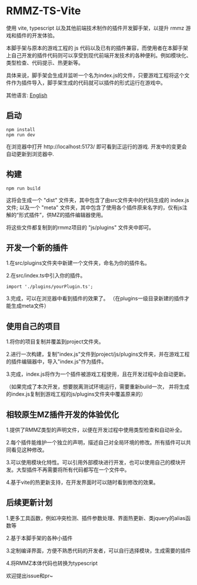 # RMMZ-TS-Vite
使用 vite, typescript 以及其他前端技术制作的插件开发脚手架，以提升 rmmz 游戏和插件的开发体验。

本脚手架与原本的游戏工程的 js 代码以及已有的插件兼容，而使用者在本脚手架上自己开发的插件代码则可以享受到现代前端开发技术的各种便利。例如模块化、类型检查、代码提示、热更新等。

具体来说，脚手架会生成并监听一个名为index.js的文件，只要游戏工程将这个文件作为插件导入，脚手架生成的代码就可以插件的形式运行在游戏中。

其他语言: [English](README_en.md)

## 启动
```
npm install
npm run dev
```
在浏览器中打开 http://localhost:5173/ 即可看到正运行的游戏.
开发中的变更会自动更新到浏览器中.

## 构建
```
npm run build
```
这将会生成一个 "dist" 文件夹，其中包含了由src文件夹中的代码生成的 index.js 文件;
以及一个 "meta" 文件夹，其中包含了使用各个插件原来名字的，仅有js注解的“形式插件”，供MZ的插件编辑器使用。

将这些文件都复制到的rmmz项目的 "js/plugins" 文件夹中即可。

## 开发一个新的插件
1.在src/plugins文件夹中新建一个文件夹，命名为你的插件名。

2.在src/index.ts中引入你的插件。
```
import './plugins/yourPlugin.ts';
```

3.完成，可以在浏览器中看到插件的效果了。
（在plugins一级目录新建的插件才能生成meta文件）

## 使用自己的项目
1.将你的项目复制并覆盖到project文件夹。

2.进行一次构建，复制"index.js"文件到project/js/plugins文件夹，并在游戏工程的插件编辑器中，导入"index.js"作为插件。

3.完成，index.js将作为一个插件被游戏工程使用，且在开发过程中会自动更新。

（如果完成了本次开发，想要脱离测试环境运行，需要重新build一次， 并将生成的index.js复制到游戏工程的js/plugins文件夹中覆盖原来的）

## 相较原生MZ插件开发的体验优化
1.提供了RMMZ类型的声明文件，以便在开发过程中使用类型检查和自动补全。

2.每个插件能维护一个独立的声明，描述自己对全局环境的修改。所有插件可以共同看见这种修改。

3.可以使用模块化特性。可以引用外部模块进行开发，也可以使用自己的模块开发。大型插件不再需要将所有代码都写在一个文件中。

4.基于vite的热更新支持，在开发界面时可以随时看到修改的效果。

## 后续更新计划
1.更多工具函数，例如冲突检测、插件参数处理、界面热更新、类jquery的alias函数等

2.基于本脚手架的各种小插件

3.定制编译界面，方便不熟悉代码的开发者，可以自行选择模块，生成需要的插件

4.将RMMZ本体代码也转换为typescript

欢迎提出issue和pr~